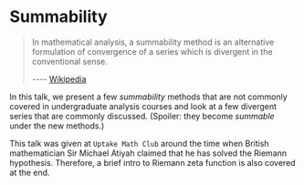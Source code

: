 # Summability

> In mathematical analysis, a summability method is an alternative formulation of convergence of a series which is divergent in the conventional sense.
>
> ---- [Wikipedia](https://en.wikipedia.org/wiki/Category:Summability_methods)

In this talk, we present a few _summability_ methods that are not commonly covered in undergraduate analysis courses and look at a few divergent series that are commonly discussed. (Spoiler: they become _summable_ under the new methods.)

This talk was given at `Uptake Math Club` around the time when British mathematician Sir Michael Atiyah claimed that he has solved the Riemann hypothesis. Therefore, a brief intro to Riemann zeta function is also covered at the end.
